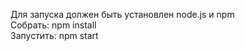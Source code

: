 Для запуска должен быть установлен node.js и npm
<br>
Собрать: npm install
<br>
Запустить: npm start